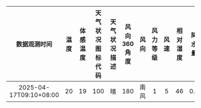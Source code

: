 |数据观测时间|温度|体感温度|天气状况图标代码|天气状况描述|风向360角度|风向|风力等级|风速|相对湿度|降水量|大气压强|能见度|云量|露点温度|
|:---:|:---:|:---:|:---:|:---:|:---:|:---:|:---:|:---:|:---:|:---:|:---:|:---:|:---:|:---:|
|2025-04-17T09:10+08:00|20|19|100|晴|180|南风|1|5|46|0.0|993|6|91|7|